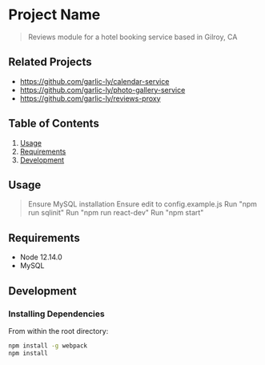 # Project Name

> Reviews module for a hotel booking service based in Gilroy, CA

## Related Projects

  - https://github.com/garlic-ly/calendar-service
  - https://github.com/garlic-ly/photo-gallery-service
  - https://github.com/garlic-ly/reviews-proxy

## Table of Contents

1. [Usage](#Usage)
1. [Requirements](#requirements)
1. [Development](#development)

## Usage

> Ensure MySQL installation
> Ensure edit to config.example.js
> Run "npm run sqlinit"
> Run "npm run react-dev"
> Run "npm start"


## Requirements


- Node 12.14.0
- MySQL

## Development

### Installing Dependencies

From within the root directory:

```sh
npm install -g webpack
npm install
```


